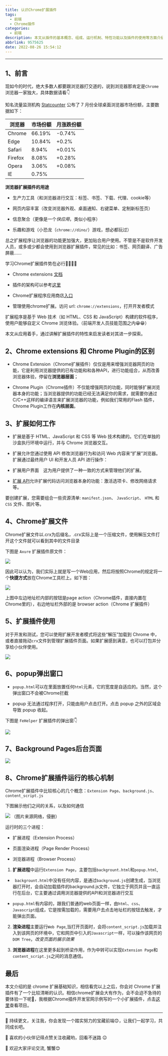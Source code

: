```yaml
---
title: 认识Chrome扩展插件
tags:
  - 前端
  - Chrome插件
categories:
  - 前端
description: 本文从插件的基本概念、组成、运行机制、特性功能以及插件的使用等方面介绍chrome 扩展插件，旨在让读者有一个清晰的认识，激发探索、开发插件的热情
abbrlink: 9575625
date: 2022-08-26 15:54:12
---
```

---
## 1、前言

现如今的时代，绝大多数人都要跟浏览器打交道的，说到浏览器那肯定是`Chrome`浏览器一家独大，具体数据请看👇

知名流量监测机构 [Statcounter](https://statcounter.com/) 公布了 7 月份全球桌面浏览器市场份额，主要数据如下：

|浏览器|市场份额|月涨跌份额|
|---|---|---|
|Chrome|66.19%| -0.74%|
|Edge|10.84%|+0.2%|
|Safari|8.94%| +0.01%|
|Firefox|8.08%| +0.28%|
|Opera|3.06%| +0.08%|
|IE|0.75%| |

**浏览器扩展插件的用途**

- 生产力工具（和浏览器进行交互：标签、书签、下载、代理、cookie等）

- 网页内容丰富（改变浏览器外观、桌面通知、右键菜单、定制新标签页）

- 信息聚合（更像是一个*快应用*，类似小程序）

- 乐趣和游戏（小恐龙（`chrome://dino/`）游戏，想必都玩过）

总之扩展程序让浏览器的功能更加强大，更加贴合用户使用。不管是不是软件开发人员，或多或少都会使用到浏览器扩展插件，常见的比如：书签、网页翻译、广告屏蔽......

学习Chrome扩展插件势在必行🏃‍♂️🐱‍🏍

- Chrome extensions [文档](https://developer.chrome.com/docs/extensions/)

- 插件的架构可以参考[这里](https://developer.chrome.com/docs/extensions/mv3/architecture-overview/)

- Chrome扩展程序应用商店[入口](https://chrome.google.com/webstore/category/extensions)

- 管理使用chrome扩展。访问 url: `chrome://extensions`，打开开发者模式

扩展程序是基于 Web 技术（如 HTML、CSS 和 JavaScript）构建的软件程序，使用户能够自定义 Chrome 浏览体验。（前端开发人员技能范围之内😁😁）

本文从应用着手，通过讲解扩展插件的特性来启发读者对其进一步探索。

## 2、Chrome extensions 和 Chrome Plugin的区别

- Chrome Extension（Chrome扩展插件）仅仅是用来增强浏览器网页的功能，它是利用浏览器提供的已有功能和和各种API，进行功能组合，从而改善浏览器体验，停留在**浏览器层面**；

- Chrome Plugin（Chrome插件）不仅能增强网页的功能，同时能够扩展浏览器本身的功能；当浏览器提供的功能已经无法满足你的需求，就需要你通过C/C++这样的编译语言来扩展浏览器的功能，例如我们常用的Flash 插件，Chrome Plugin工作在**内核层面**。

## 3、扩展如何工作

- 扩展是基于 HTML、JavaScript 和 CSS 等 Web 技术构建的。它们在单独的沙盒执行环境中运行，并与 Chrome 浏览器交互。

- 扩展允许您通过使用 API 修改浏览器行为和访问 Web 内容来“扩展”浏览器。扩展通过最终用户 UI 和开发人员 API 进行操作：

- 扩展用户界面 这为用户提供了一种一致的方式来管理他们的扩展。

- [扩展 API](https://developer.chrome.com/docs/extensions/reference/)允许扩展代码访问浏览器本身的功能：激活选项卡、修改网络请求等。

要创建扩展，您需要组合一些资源清单: `manifest.json`、 `JavaScript`、 `HTML` 和 `CSS` 文件、图片等。

## 4、Chrome扩展文件

Chrome扩展文件以.crx为后缀名，.crx实际上是一个压缩文件，使用解压文件打开这个文件就可以看到其中的文件目录

下图是 `Axure` 扩展插件原文件：

![](https://files.mdnice.com/user/34064/ca2c331a-28cf-4cb9-bfcb-10d11f6fff6a.png)

因此可以认为，我们实际上就是写一个Web应用，然后将按照Chrome的规定将一个**快捷方式**放在Chrome工具栏上。如下图：

![](https://files.mdnice.com/user/34064/ec58ffac-c63b-46a1-b690-42518f1c2fa1.png)

上图中左边地址栏内部的按钮是page action（Chrome插件，直接内置在Chrome里的），右边地址栏外部的是 browser action（Chrome 扩展插件）

## 5、扩展插件使用

对于开发和测试，您可以使用扩展开发者模式将这些“解压”加载到 Chrome 中，或者直接拖动`crx`文件到管理扩展插件页面。如果扩展感到满意，也可以打包并分享给小伙伴使用。

![](https://files.mdnice.com/user/34064/6339f49c-6dae-4f62-b258-92d082173444.png)

## 6、popup弹出窗口

- `popup.html`可以在里面放置任何`html`元素，它的宽度是自适应的。当然，这个弹出窗口不会被Chrome拦截

- popup 无法通过程序打开，只能由用户点击打开。点击 popup 之外的区域会导致 popup 收起。

下图是 `FeHelper` 扩展插件的弹出窗👇

![](https://files.mdnice.com/user/34064/14200a5e-9f68-4d3b-acb5-ab07a13fbe30.png)

## 7、Background Pages后台页面

![](https://files.mdnice.com/user/34064/4bc20695-7737-4bc3-8b56-791933620bf6.png)

## 8、Chrome扩展插件运行的核心机制

Chrome扩展插件中比较核心的几个概念：`Extension Page`、`background.js`、`content_script.js`

下图展示他们之间的关系，以及如何通信

![](https://files.mdnice.com/user/34064/7ddafef3-f22d-4269-b637-e253a38b3c2d.png)
（图片来源网络，侵删）

运行时的三个进程：

- 扩展进程（Extension Process）

- 页面渲染进程（Page Render Process）

- 浏览器进程（Browser Process）

1. **扩展进程**中运行`Extension Page`，主要包括`backgrount.html`和`popup.html`,

- ` backgrount.html`中没有任何内容，是通过`background.js`创建生成，当浏览器打开时，会自动加载插件的background.js文件，它独立于网页并且一直运行在后台，它主要通过调用浏览器提供的API和浏览器进行交互

- `popup.html`有内容的，跟我们普通的web页面一样，由`html`、`css`、`Javascript`组成，它是按需加载的，需要用户去点击地址栏的按钮去触发，才能弹出页面。

2. **渲染进程**主要运行`Web Page`,当打开页面时，会将`content_script.js`加载并注入到该网页的环境中，它和网页中引入的`Javascript`一样，可以操作该网页的`DOM Tree`，*改变页面的展示效果*

3. **浏览器进程**在这里更多起到桥梁作用，作为中转可以实现`Extension Page`和`content_script.js`之间的消息通信。

## 最后

本文介绍的是 chrome 扩展基础知识，相信看完以上之后，你会对 Chrome 扩展插件有了一个比较清晰的认识。相信chrome扩展会大有作为，会不会迫不急待的要体验一下呢🤔，我根据Chrome插件开发官网示例写的一个小扩展插件，点击[这里](https://github.com/all-smile/myFirstExtension)查看项目。

---

🌹 持续更文，关注我，你会发现一个踏实努力的宝藏前端😊，让我们一起学习，共同成长吧。

🎉 喜欢的小伙伴记得点赞关注收藏哟，回看不迷路 😉

🎁 欢迎大家评论交流, 蟹蟹😊
